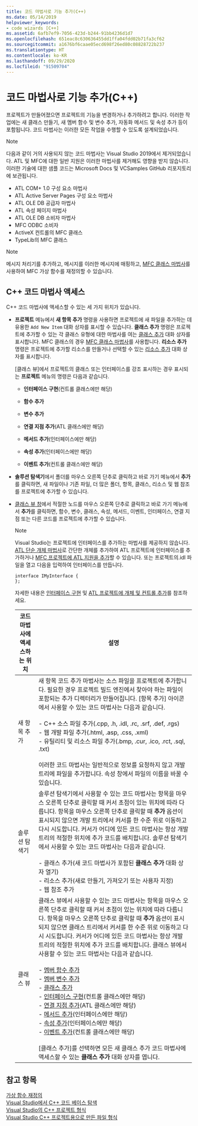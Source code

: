 ```yaml
---
title: 코드 마법사로 기능 추가(C++)
ms.date: 05/14/2019
helpviewer_keywords:
- code wizards [C++]
ms.assetid: 6afb7ef9-7056-423d-b244-91bb4236d1d7
ms.openlocfilehash: 651eac8c630636455dd1ffa04fdd02b71fa3cf62
ms.sourcegitcommit: a1676bf6caae05ecd698f26ed80c08828722b237
ms.translationtype: HT
ms.contentlocale: ko-KR
ms.lasthandoff: 09/29/2020
ms.locfileid: "91509704"
---
```

# <a name="adding-functionality-with-code-wizards-c"></a>코드 마법사로 기능 추가(C++)

프로젝트가 만들어졌으면 프로젝트의 기능을 변경하거나 추가하려고 합니다. 이러한 작업에는 새 클래스 만들기, 새 멤버 함수 및 변수 추가, 자동화 메서드 및 속성 추가 등이 포함됩니다. 코드 마법사는 이러한 모든 작업을 수행할 수 있도록 설계되었습니다.

> [!NOTE]
> 다음과 같이 거의 사용되지 않는 코드 마법사는 Visual Studio 2019에서 제거되었습니다. ATL 및 MFC에 대한 일반 지원은 이러한 마법사를 제거해도 영향을 받지 않습니다. 이러한 기술에 대한 샘플 코드는 Microsoft Docs 및 VCSamples GitHub 리포지토리에 보관됩니다.

- ATL COM+ 1.0 구성 요소 마법사
- ATL Active Server Pages 구성 요소 마법사
- ATL OLE DB 공급자 마법사
- ATL 속성 페이지 마법사
- ATL OLE DB 소비자 마법사
- MFC ODBC 소비자
- ActiveX 컨트롤의 MFC 클래스
- TypeLib의 MFC 클래스

> [!NOTE]
> 메시지 처리기를 추가하고, 메시지를 이러한 메시지에 매핑하고, [MFC 클래스 마법사](../mfc/reference/mfc-class-wizard.md)를 사용하여 MFC 가상 함수를 재정의할 수 있습니다.

## <a name="accessing-c-code-wizards"></a>C++ 코드 마법사 액세스

C++ 코드 마법사에 액세스할 수 있는 세 가지 위치가 있습니다.

- **프로젝트** 메뉴에서 **새 항목 추가** 명령을 사용하면 프로젝트에 새 파일을 추가하는 데 유용한 `Add New Item` 대화 상자를 표시할 수 있습니다. **클래스 추가** 명령은 프로젝트에 추가할 수 있는 각 클래스 유형에 대한 마법사를 여는 [클래스 추가](./adding-a-class-visual-cpp.md#add-class-dialog-box) 대화 상자를 표시합니다. MFC 클래스의 경우 [MFC 클래스 마법사](../mfc/reference/mfc-class-wizard.md)를 사용합니다. **리소스 추가** 명령은 프로젝트에 추가할 리소스를 만들거나 선택할 수 있는 [리소스 추가](../windows/how-to-create-a-resource-script-file.md) 대화 상자를 표시합니다.

   [클래스 뷰]에서 프로젝트의 클래스 또는 인터페이스를 강조 표시하는 경우 표시되는 **프로젝트** 메뉴의 명령은 다음과 같습니다.

  - **인터페이스 구현**(컨트롤 클래스에만 해당)

  - **함수 추가**

  - **변수 추가**

  - **연결 지점 추가**(ATL 클래스에만 해당)

  - **메서드 추가**(인터페이스에만 해당)

  - **속성 추가**(인터페이스에만 해당)

  - **이벤트 추가**(컨트롤 클래스에만 해당)

- **솔루션 탐색기**에서 폴더를 마우스 오른쪽 단추로 클릭하고 바로 가기 메뉴에서 **추가**를 클릭하면, 새 파일이나 기존 파일, 더 많은 폴더, 항목, 클래스, 리소스 및 웹 참조를 프로젝트에 추가할 수 있습니다.

- [클래스 뷰 창](/visualstudio/ide/viewing-the-structure-of-code)에서 적절한 노드를 마우스 오른쪽 단추로 클릭하고 바로 가기 메뉴에서 **추가**를 클릭하면, 함수, 변수, 클래스, 속성, 메서드, 이벤트, 인터페이스, 연결 지점 또는 다른 코드를 프로젝트에 추가할 수 있습니다.

   > [!NOTE]
   > Visual Studio는 프로젝트에 인터페이스를 추가하는 마법사를 제공하지 않습니다. [ATL 단순 개체 마법사](../atl/reference/atl-simple-object-wizard.md)로 간단한 개체를 추가하여 ATL 프로젝트에 인터페이스를 추가하거나 [MFC 프로젝트에 ATL 지원을 추가](../mfc/reference/adding-atl-support-to-your-mfc-project.md)할 수 있습니다. 또는 프로젝트의.idl 파일을 열고 다음을 입력하여 인터페이스를 만듭니다.

    ```IDL
    interface IMyInterface {
    };
    ```

   자세한 내용은 [인터페이스 구현](../ide/implementing-an-interface-visual-cpp.md) 및 [ATL 프로젝트에 개체 및 컨트롤 추가](../atl/reference/adding-objects-and-controls-to-an-atl-project.md)를 참조하세요.

   |코드 마법사에 액세스하는 위치|설명|
   |-----------------------------|-----------------|
   |새 항목 추가|새 항목 코드 추가 마법사는 소스 파일을 프로젝트에 추가합니다. 필요한 경우 프로젝트 빌드 엔진에서 찾아야 하는 파일이 포함되는 추가 디렉터리가 만들어집니다. [항목 추가] 아이콘에서 사용할 수 있는 코드 마법사는 다음과 같습니다.<br /><br />- C++ 소스 파일 추가(.cpp, .h, .idl, .rc, .srf, .def, .rgs)<br />- 웹 개발 파일 추가(.html, .asp, .css, .xml)<br />- 유틸리티 및 리소스 파일 추가(.bmp, .cur, .ico, .rct, .sql, .txt)<br /><br />이러한 코드 마법사는 일반적으로 정보를 요청하지 않고 개발 트리에 파일을 추가합니다. 속성 창에서 파일의 이름을 바꿀 수 있습니다.|
   |솔루션 탐색기|솔루션 탐색기에서 사용할 수 있는 코드 마법사는 항목을 마우스 오른쪽 단추로 클릭할 때 커서 초점이 있는 위치에 따라 다릅니다. 항목을 마우스 오른쪽 단추로 클릭할 때 **추가** 옵션이 표시되지 않으면 개발 트리에서 커서를 한 수준 위로 이동하고 다시 시도합니다. 커서가 어디에 있든 코드 마법사는 항상 개발 트리의 적절한 위치에 추가 코드를 배치합니다. 솔루션 탐색기에서 사용할 수 있는 코드 마법사는 다음과 같습니다.<br /><br />- 클래스 추가(새 코드 마법사가 포함된 **클래스 추가** 대화 상자 열기)<br />- 리소스 추가(새로 만들기, 가져오기 또는 사용자 지정)<br />- 웹 참조 추가|
   |클래스 뷰|클래스 뷰에서 사용할 수 있는 코드 마법사는 항목을 마우스 오른쪽 단추로 클릭할 때 커서 초점이 있는 위치에 따라 다릅니다. 항목을 마우스 오른쪽 단추로 클릭할 때 **추가** 옵션이 표시되지 않으면 클래스 트리에서 커서를 한 수준 위로 이동하고 다시 시도합니다. 커서가 어디에 있든 코드 마법사는 항상 개발 트리의 적절한 위치에 추가 코드를 배치합니다. 클래스 뷰에서 사용할 수 있는 코드 마법사는 다음과 같습니다.<br /><br />- [멤버 함수 추가](../ide/adding-a-member-function-visual-cpp.md)<br />- [멤버 변수 추가](../ide/adding-a-member-variable-visual-cpp.md)<br />- [클래스 추가](../ide/adding-a-class-visual-cpp.md)<br />- [인터페이스 구현](./implementing-an-interface-visual-cpp.md#implement-interface-wizard)(컨트롤 클래스에만 해당)<br />- [연결 지점 추가](./implementing-a-connection-point-visual-cpp.md#implement-connection-point-wizard)(ATL 클래스에만 해당)<br />- [메서드 추가](./adding-a-method-visual-cpp.md#add-method-wizard)(인터페이스에만 해당)<br />- [속성 추가](./adding-a-property-visual-cpp.md#names-add-property-wizard)(인터페이스에만 해당)<br />- [이벤트 추가](./adding-an-event-visual-cpp.md#add-event-wizard)(컨트롤 클래스에만 해당)<br /><br />[클래스 추가]를 선택하면 모든 새 클래스 추가 코드 마법사에 액세스할 수 있는 **클래스 추가** 대화 상자를 엽니다.|

## <a name="see-also"></a>참고 항목

[가상 함수 재정의](../ide/overriding-a-virtual-function-visual-cpp.md)<br>
[Visual Studio에서 C++ 코드 베이스 탐색](../ide/navigate-code-cpp.md)<br>
[Visual Studio의 C++ 프로젝트 형식](../build/reference/visual-cpp-project-types.md)<br>
[Visual Studio C++ 프로젝트용으로 만든 파일 형식](../build/reference/file-types-created-for-visual-cpp-projects.md)
